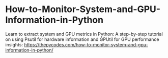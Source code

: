 # How-to-Monitor-System-and-GPU-Information-in-Python
Learn to extract system and GPU metrics in Python: A step-by-step tutorial on using Psutil for hardware information and GPUtil for GPU performance insights:
https://thepycodes.com/how-to-monitor-system-and-gpu-information-in-python/
